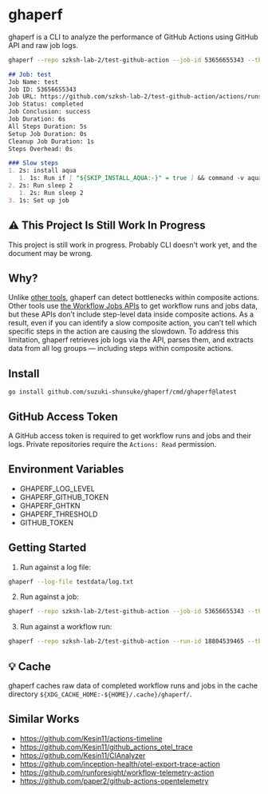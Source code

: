 # ghaperf

ghaperf is a CLI to analyze the performance of GitHub Actions using GitHub API and raw job logs.

```sh
ghaperf --repo szksh-lab-2/test-github-action --job-id 53656655343 --threshold 1s
```

```markdown
## Job: test
Job Name: test
Job ID: 53656655343
Job URL: https://github.com/szksh-lab-2/test-github-action/actions/runs/18804539465/job/53656655343
Job Status: completed
Job Conclusion: success
Job Duration: 6s
All Steps Duration: 5s
Setup Job Duration: 0s
Cleanup Job Duration: 1s
Steps Overhead: 0s

### Slow steps
1. 2s: install aqua
   1. 1s: Run if [ "${SKIP_INSTALL_AQUA:-}" = true ] && command -v aqua >/dev/null; then
2. 2s: Run sleep 2
   1. 2s: Run sleep 2
3. 1s: Set up job
```

## :warning: This Project Is Still Work In Progress

This project is still work in progress.
Probably CLI doesn't work yet, and the document may be wrong.

## Why?

Unlike [other tools](#similar-works), ghaperf can detect bottlenecks within composite actions.
Other tools use [the Workflow Jobs APIs](https://docs.github.com/en/rest/actions/workflow-jobs) to get workflow runs and jobs data, but these APIs don’t include step-level data inside composite actions.
As a result, even if you can identify a slow composite action, you can’t tell which specific steps in the action are causing the slowdown.
To address this limitation, ghaperf retrieves job logs via the API, parses them, and extracts data from all log groups — including steps within composite actions.

## Install

```
go install github.com/suzuki-shunsuke/ghaperf/cmd/ghaperf@latest
```

## GitHub Access Token

A GitHub access token is required to get workflow runs and jobs and their logs.
Private repositories require the `Actions: Read` permission.

## Environment Variables

- GHAPERF_LOG_LEVEL
- GHAPERF_GITHUB_TOKEN
- GHAPERF_GHTKN
- GHAPERF_THRESHOLD
- GITHUB_TOKEN

## Getting Started

1. Run against a log file:

```sh
ghaperf --log-file testdata/log.txt
```

2. Run against a job:

```sh
ghaperf --repo szksh-lab-2/test-github-action --job-id 53656655343 --threshold 1s
```

3. Run against a workflow run:

```sh
ghaperf --repo szksh-lab-2/test-github-action --run-id 18804539465 --threshold 1s
```

## :bulb: Cache

ghaperf caches raw data of completed workflow runs and jobs in the cache directory `${XDG_CACHE_HOME:-${HOME}/.cache}/ghaperf/`.

## Similar Works

- https://github.com/Kesin11/actions-timeline
- https://github.com/Kesin11/github_actions_otel_trace
- https://github.com/Kesin11/CIAnalyzer
- https://github.com/inception-health/otel-export-trace-action
- https://github.com/runforesight/workflow-telemetry-action
- https://github.com/paper2/github-actions-opentelemetry
